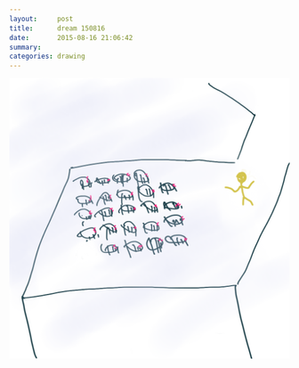 ```yaml
---
layout:     post
title:      dream 150816
date:       2015-08-16 21:06:42
summary:    
categories: drawing
---
```

![dream 150816](/images/diary/dream-150816.png "I was chased by a flock of murderous sheep.")